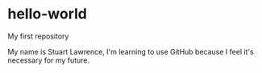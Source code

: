 # hello-world
My first repository

My name is Stuart Lawrence, I'm learning to use GitHub because I feel it's necessary for my future.
